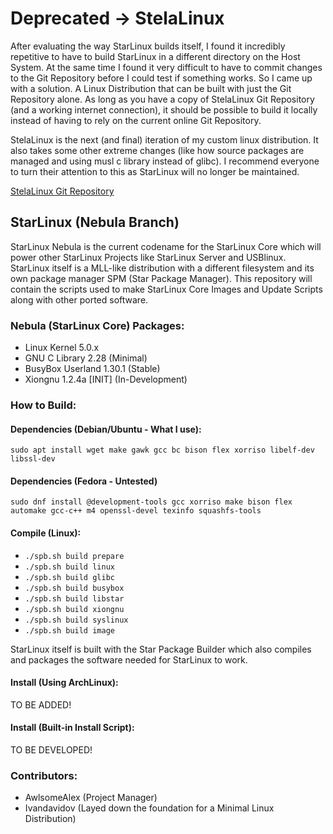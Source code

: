 # Deprecated -> StelaLinux
After evaluating the way StarLinux builds itself, I found it incredibly repetitive to have to build StarLinux in a different directory on the Host System. At the same time I found it very difficult to have to commit changes to the Git Repository before I could test if something works. So I came up with a solution. A Linux Distribution that can be built with just the Git Repository alone. As long as you have a copy of StelaLinux Git Repository (and a working internet connection), it should be possible to build it locally instead of having to rely on the current online Git Repository.

StelaLinux is the next (and final) iteration of my custom linux distribution. It also takes some other extreme changes (like how source packages are managed and using musl c library instead of glibc). I recommend everyone to turn their attention to this as StarLinux will no longer be maintained. 

[StelaLinux Git Repository](https://github.com/AwlsomeAlex/stelalinux)


## StarLinux (Nebula Branch)
StarLinux Nebula is the current codename for the StarLinux Core which will power other StarLinux Projects like StarLinux Server and USBlinux. StarLinux itself is a MLL-like distribution with a different filesystem and its own package manager SPM (Star Package Manager). This repository will contain the scripts used to make StarLinux Core Images and Update Scripts along with other ported software.

### Nebula (StarLinux Core) Packages:
* Linux Kernel 5.0.x
* GNU C Library 2.28 (Minimal) 
* BusyBox Userland 1.30.1 (Stable)
* Xiongnu 1.2.4a [INIT] (In-Development)

### How to Build:
#### Dependencies (Debian/Ubuntu - What I use):
`sudo apt install wget make gawk gcc bc bison flex xorriso libelf-dev libssl-dev`

#### Dependencies (Fedora - Untested)
`sudo dnf install @development-tools gcc xorriso make bison flex automake gcc-c++ m4 openssl-devel texinfo squashfs-tools`

#### Compile (Linux):
* `./spb.sh build prepare`
* `./spb.sh build linux`
* `./spb.sh build glibc`
* `./spb.sh build busybox`
* `./spb.sh build libstar`
* `./spb.sh build xiongnu`
* `./spb.sh build syslinux`
* `./spb.sh build image`

StarLinux itself is built with the Star Package Builder which also compiles and packages the software needed for StarLinux to work.

#### Install (Using ArchLinux):
TO BE ADDED!

#### Install (Built-in Install Script):
TO BE DEVELOPED!

### Contributors:
* AwlsomeAlex (Project Manager)
* Ivandavidov (Layed down the foundation for a Minimal Linux Distribution)


